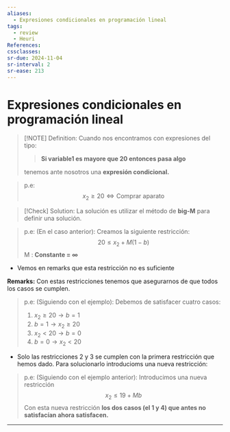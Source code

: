 ```yaml
---
aliases:
  - Expresiones condicionales en programación lineal
tags:
  - review
  - Heuri
References: 
cssclasses:
sr-due: 2024-11-04
sr-interval: 2
sr-ease: 213
---
```

# Expresiones condicionales en programación lineal


> [!NOTE] Definition: 
> Cuando nos encontramos con expresiones del tipo: 
> 
> > **Si variable1 es mayore que 20 entonces pasa algo**
>
> tenemos ante nosotros una **expresión condicional.** 

> p.e: $$x_2 \geq 20 \Leftrightarrow \text{Comprar aparato}$$


> [!Check] Solution: 
> La solución es utilizar el método de **big-M** para definir una solución.

> p.e: (En el caso anterior): Creamos la siguiente restricción:
> $$ 20 \leq x_2 + M(1 - b)$$
> M : **Constante = $\infty$**

+ Vemos en remarks que esta restricción no es suficiente

**Remarks:**
Con estas restricciones tenemos que asegurarnos de que todos los casos se cumplen. 
> p.e: (Siguiendo con el ejemplo):
> Debemos de satisfacer cuatro casos: 
> 1. $x_2 \geq 20 \rightarrow b = 1$
> 2. $b = 1 \rightarrow x_2 \geq 20$
> 3. $x_2 < 20 \rightarrow b = 0$
> 4. $b = 0 \rightarrow x_2 < 20$

+ Solo las restricciones 2 y 3 se cumplen con la primera restricción que hemos dado. Para solucionarlo introducioms una nueva restricción: 

> p.e: (Siguiendo con el ejemplo anterior):
> Introducimos una nueva restricción 
> $$x_2 \leq 19 + Mb$$
> Con esta nueva restricción **los dos casos (el 1 y 4) que antes no satisfacían ahora satisfacen.**
> 




***
